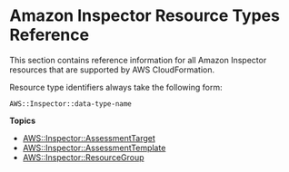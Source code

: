 # Amazon Inspector Resource Types Reference<a name="cfn-reference-inspector"></a>

This section contains reference information for all Amazon Inspector resources that are supported by AWS CloudFormation\.

Resource type identifiers always take the following form:

```
AWS::Inspector::data-type-name
```

**Topics**
+ [AWS::Inspector::AssessmentTarget](aws-resource-inspector-assessmenttarget.md)
+ [AWS::Inspector::AssessmentTemplate](aws-resource-inspector-assessmenttemplate.md)
+ [AWS::Inspector::ResourceGroup](aws-resource-inspector-resourcegroup.md)